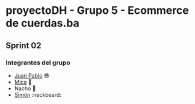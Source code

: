 # proyectoDH - Grupo 5 - Ecommerce de cuerdas.ba

## Sprint 02

### Integrantes del grupo

* [Juan Pablo](https://github.com/juampidalmo) :sunglasses:
* [Mica](https://github.com/micafreue) :raising_hand:
* Nacho :grimacing:
* [Simón](https://github.com/simonyagas) :neckbeard:


